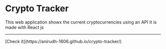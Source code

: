 # Crypto Tracker
This web application showx the current cryptocurrencies using an API
It is made with React js
<br/>
<hr/>
[Check it](https://anirudh-1606.github.io/crypto-tracker/)
